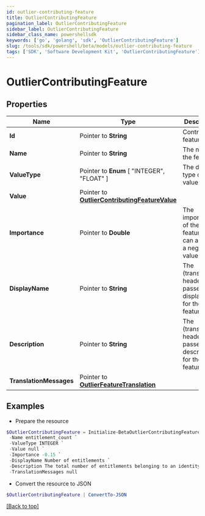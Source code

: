 ```yaml
---
id: outlier-contributing-feature
title: OutlierContributingFeature
pagination_label: OutlierContributingFeature
sidebar_label: OutlierContributingFeature
sidebar_class_name: powershellsdk
keywords: ['go', 'golang', 'sdk', 'OutlierContributingFeature'] 
slug: /tools/sdk/powershell/beta/models/outlier-contributing-feature
tags: ['SDK', 'Software Development Kit', 'OutlierContributingFeature']
---
```



# OutlierContributingFeature

## Properties

Name | Type | Description | Notes
------------ | ------------- | ------------- | -------------
**Id** |  Pointer to **String** | Contributing feature id | [optional] 
**Name** |  Pointer to **String** | The name of the feature | [optional] 
**ValueType** |  Pointer to  **Enum** [  "INTEGER",    "FLOAT" ] | The data type of the value field | [optional] 
**Value** |  Pointer to [**OutlierContributingFeatureValue**](outlier-contributing-feature-value) |  | [optional] 
**Importance** |  Pointer to **Double** | The importance of the feature. This can also be a negative value | [optional] 
**DisplayName** |  Pointer to **String** | The (translated if header is passed) displayName for the feature | [optional] 
**Description** |  Pointer to **String** | The (translated if header is passed) description for the feature | [optional] 
**TranslationMessages** |  Pointer to [**OutlierFeatureTranslation**](outlier-feature-translation) |  | [optional] 

## Examples

- Prepare the resource
```powershell
$OutlierContributingFeature = Initialize-BetaOutlierContributingFeature  -Id 66e38828-5017-47af-92ff-9844871352c5 `
 -Name entitlement_count `
 -ValueType INTEGER `
 -Value null `
 -Importance -0.15 `
 -DisplayName Number of entitlements `
 -Description The total number of entitlements belonging to an identity `
 -TranslationMessages null
```

- Convert the resource to JSON
```powershell
$OutlierContributingFeature | ConvertTo-JSON
```


[[Back to top]](#) 

